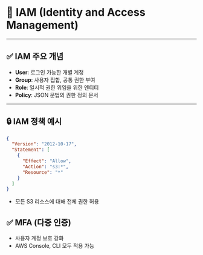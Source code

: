 # 👤 IAM (Identity and Access Management)

---

## ✅ IAM 주요 개념

- **User**: 로그인 가능한 개별 계정
- **Group**: 사용자 집합, 공통 권한 부여
- **Role**: 일시적 권한 위임을 위한 엔티티
- **Policy**: JSON 문법의 권한 정의 문서

---

## 🔒 IAM 정책 예시

```json
{
  "Version": "2012-10-17",
  "Statement": [
    {
      "Effect": "Allow",
      "Action": "s3:*",
      "Resource": "*"
    }
  ]
}
```

- 모든 S3 리소스에 대해 전체 권한 허용

## ✅ MFA (다중 인증)

- 사용자 계정 보호 강화
- AWS Console, CLI 모두 적용 가능
